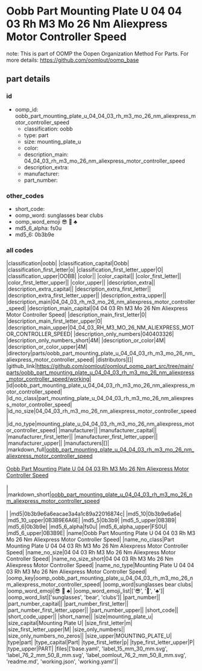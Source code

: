 # Oobb Part Mounting Plate U 04 04 03 Rh M3 Mo 26 Nm Aliexpress Motor Controller Speed  

note: This is part of OOMP the Oopen Organization Method For Parts. For more details: https://github.com/oomlout/oomp_base

##  part details





### id
* oomp_id: oobb_part_mounting_plate_u_04_04_03_rh_m3_mo_26_nm_aliexpress_motor_controller_speed
  * classification: oobb
  * type: part
  * size: mounting_plate_u
  * color: 
  * description_main: 04_04_03_rh_m3_mo_26_nm_aliexpress_motor_controller_speed
  * description_extra: 
  * manufacturer: 
  * part_number: 

### other_codes
* short_code: 
* oomp_word: sunglasses bear clubs
* oomp_word_emoji :sunglasses: :bear: :clubs:
* md5_6_alpha: fs0u
* md5_6: 0b3b9e

### all codes 
|classification|oobb|
|classification_capital|Oobb|
|classification_first_letter|o|
|classification_first_letter_upper|O|
|classification_upper|OOBB|
|color||
|color_capital||
|color_first_letter||
|color_first_letter_upper||
|color_upper||
|description_extra||
|description_extra_capital||
|description_extra_first_letter||
|description_extra_first_letter_upper||
|description_extra_upper||
|description_main|04_04_03_rh_m3_mo_26_nm_aliexpress_motor_controller_speed|
|description_main_capital|04 04 03 Rh M3 Mo 26 Nm Aliexpress Motor Controller Speed|
|description_main_first_letter|0|
|description_main_first_letter_upper|0|
|description_main_upper|04_04_03_RH_M3_MO_26_NM_ALIEXPRESS_MOTOR_CONTROLLER_SPEED|
|description_only_numbers|040403326|
|description_only_numbers_short|4M|
|description_or_color|4M|
|description_or_color_upper|4M|
|directory|parts/oobb_part_mounting_plate_u_04_04_03_rh_m3_mo_26_nm_aliexpress_motor_controller_speed|
|distributors|[]|
|github_link|https://github.com/oomlout/oomlout_oomp_part_src/tree/main/parts/oobb_part_mounting_plate_u_04_04_03_rh_m3_mo_26_nm_aliexpress_motor_controller_speed/working|
|id|oobb_part_mounting_plate_u_04_04_03_rh_m3_mo_26_nm_aliexpress_motor_controller_speed|
|id_no_class|part_mounting_plate_u_04_04_03_rh_m3_mo_26_nm_aliexpress_motor_controller_speed|
|id_no_size|04_04_03_rh_m3_mo_26_nm_aliexpress_motor_controller_speed|
|id_no_type|mounting_plate_u_04_04_03_rh_m3_mo_26_nm_aliexpress_motor_controller_speed|
|manufacturer||
|manufacturer_capital||
|manufacturer_first_letter||
|manufacturer_first_letter_upper||
|manufacturer_upper||
|manufacturers|[]|
|markdown_full|[oobb_part_mounting_plate_u_04_04_03_rh_m3_mo_26_nm_aliexpress_motor_controller_speed](https://github.com/oomlout/oomlout_oomp_part_src/tree/main/parts/oobb_part_mounting_plate_u_04_04_03_rh_m3_mo_26_nm_aliexpress_motor_controller_speed/working)<br>[](https://github.com/oomlout/oomlout_oomp_part_src/tree/main/parts/oobb_part_mounting_plate_u_04_04_03_rh_m3_mo_26_nm_aliexpress_motor_controller_speed/working)<br>[Oobb Part Mounting Plate U 04 04 03 Rh M3 Mo 26 Nm Aliexpress Motor Controller Speed](https://github.com/oomlout/oomlout_oomp_part_src/tree/main/parts/oobb_part_mounting_plate_u_04_04_03_rh_m3_mo_26_nm_aliexpress_motor_controller_speed/working)<br><br>|
|markdown_short|[oobb_part_mounting_plate_u_04_04_03_rh_m3_mo_26_nm_aliexpress_motor_controller_speed](https://github.com/oomlout/oomlout_oomp_part_src/tree/main/parts/oobb_part_mounting_plate_u_04_04_03_rh_m3_mo_26_nm_aliexpress_motor_controller_speed/working)<br><br>|
|md5|0b3b9e6a6eacae3a4a1c89a22016874c|
|md5_10|0b3b9e6a6e|
|md5_10_upper|0B3B9E6A6E|
|md5_5|0b3b9|
|md5_5_upper|0B3B9|
|md5_6|0b3b9e|
|md5_6_alpha|fs0u|
|md5_6_alpha_upper|FS0U|
|md5_6_upper|0B3B9E|
|name|Oobb Part Mounting Plate U 04 04 03 Rh M3 Mo 26 Nm Aliexpress Motor Controller Speed|
|name_no_class|Part Mounting Plate U 04 04 03 Rh M3 Mo 26 Nm Aliexpress Motor Controller Speed|
|name_no_size|04 04 03 Rh M3 Mo 26 Nm Aliexpress Motor Controller Speed|
|name_no_size_short|04 04 03 Rh M3 Mo 26 Nm Aliexpress Motor Controller Speed|
|name_no_type|Mounting Plate U 04 04 03 Rh M3 Mo 26 Nm Aliexpress Motor Controller Speed|
|oomp_key|oomp_oobb_part_mounting_plate_u_04_04_03_rh_m3_mo_26_nm_aliexpress_motor_controller_speed|
|oomp_word|sunglasses bear clubs|
|oomp_word_emoji|:sunglasses: :bear: :clubs:|
|oomp_word_emoji_list|[':sunglasses:', ':bear:', ':clubs:']|
|oomp_word_list|['sunglasses', 'bear', 'clubs']|
|part_number||
|part_number_capital||
|part_number_first_letter||
|part_number_first_letter_upper||
|part_number_upper||
|short_code||
|short_code_upper||
|short_name||
|size|mounting_plate_u|
|size_capital|Mounting Plate U|
|size_first_letter|m|
|size_first_letter_upper|M|
|size_only_numbers||
|size_only_numbers_no_zeros||
|size_upper|MOUNTING_PLATE_U|
|type|part|
|type_capital|Part|
|type_first_letter|p|
|type_first_letter_upper|P|
|type_upper|PART|
|files|['base.yaml', 'label_15_mm_30_mm.svg', 'label_76_2_mm_50_8_mm.svg', 'label_oomlout_76_2_mm_50_8_mm.svg', 'readme.md', 'working.json', 'working.yaml']|
